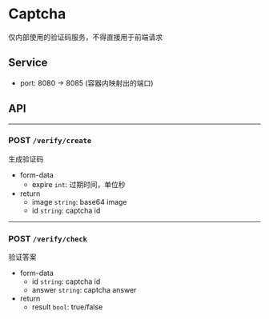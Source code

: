 # Captcha

仅内部使用的验证码服务，不得直接用于前端请求

## Service

- port: 8080 -> 8085  (容器内映射出的端口)

## API

---

### POST `/verify/create`

生成验证码
- form-data
    - expire `int`: 过期时间，单位秒
- return
    - image `string`: base64 image
    - id `string`: captcha id

---

### POST `/verify/check`
验证答案
- form-data
    - id `string`: captcha id
    - answer `string`: captcha answer
- return
    - result `bool`: true/false
